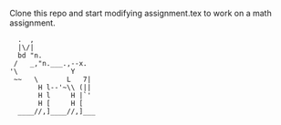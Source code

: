 Clone this repo and start modifying assignment.tex to work on a math assignment.

```
  .  ,
  |\/|
  bd "n.
 /   _,"n.___.,--x.
'\             Y
 ~~   \       L   7|
       H l--'~\\ (||
       H l     H |`'  
       H [     H [
  ____//,]____//,]___
```
